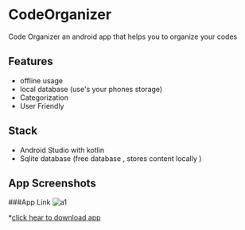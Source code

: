 # CodeOrganizer
Code Organizer an android app that helps you to organize your codes 


## Features 
* offline usage
* local database (use's your phones storage)
* Categorization
* User Friendly 

## Stack
* Android Studio with kotlin
* Sqlite database (free database , stores content locally )


## App Screenshots

###App Link
![a1](https://user-images.githubusercontent.com/55027190/101650006-7db22e00-3a61-11eb-8c60-3ae03832cb71.jpg)


*[click hear to download app](https://drive.google.com/file/d/1MsxpEnL3gvJHXLjKpLLj8aFEtOcT9Rt6/view?usp=sharing)

